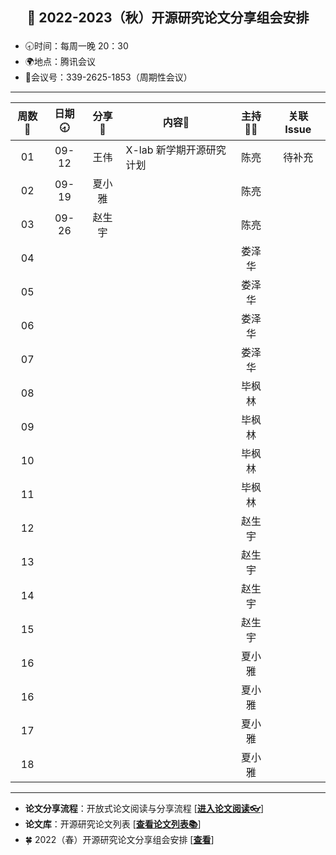 ## <p align="center">🍁 2022-2023（秋）开源研究论文分享组会安排</p>

- 🕣时间：每周一晚 20：30
- 🌍地点：腾讯会议
- 📠会议号：339-2625-1853（周期性会议）


****


| 周数📆 | 日期🕣 | 分享🙋  | 内容📒                                                        | 主持💂‍♂️ |                          关联 Issue                          |
| :---: | :---: | :----: | ------------------------------------------------------------ | :----: | :----------------------------------------------------------: |
|  01   | 09-12 |  王伟  | X-lab 新学期开源研究计划                                       |  陈亮  |   待补充   |
|  02   | 09-19 | 夏小雅  |  | 陈亮 |  |  |
|  03   | 09-26 | 赵生宇  |  | 陈亮 |  |  |
|  04   |  |  |    | 娄泽华 |  |
|  05   |  |  |    | 娄泽华 |  |
|  06   |  |  |    | 娄泽华 |  |
|  07   |  |  |    | 娄泽华 |  |
|  08   |  |  |    | 毕枫林 |  |
|  09   |  |  |    | 毕枫林 |  |
|  10   |  |  |    | 毕枫林 |  |
|  11   |  |  |    | 毕枫林 |  |
|  12   |  |  |    | 赵生宇 |  |
|  13   |  |  |    | 赵生宇 |  |
|  14   |  |  |    | 赵生宇 |  |
|  15   |  |  |    | 赵生宇 |  |
|  16   |  |  |    | 夏小雅 |  |
|  16   |  |  |    | 夏小雅 |  |
|  17   |  |  |    | 夏小雅 |  |
|  18   |  |  |    | 夏小雅 |  |


****

* **论文分享流程**：开放式论文阅读与分享流程 [[**进入论文阅读👓**](https://github.com/X-lab2017/open-research/tree/main/OpenReading "论文阅读")]
* **论文库**：开源研究论文列表 [[**查看论文列表📚**](https://github.com/X-lab2017/open-research/blob/main/openlist.md "论文列表")]
* 🍀 2022（春）开源研究论文分享组会安排 [[**查看**](https://github.com/X-lab2017/open-research/edit/main/agenda/2021-2022%20Spring%20Term.md)]





